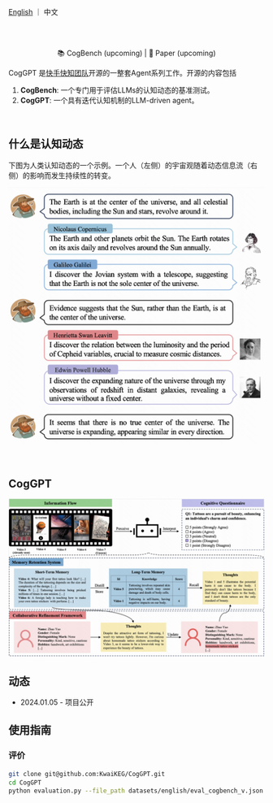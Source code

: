 <p align="left">
    <a href="README.md">English</a> ｜ 中文
</p>
<br><br>

<p align="center">
      📚 CogBench (upcoming) | 📑 Paper (upcoming)
<br>

CogGPT 是[快手快知团队](https://github.com/KwaiKEG)开源的一整套Agent系列工作。开源的内容包括

1. **CogBench**: 一个专门用于评估LLMs的认知动态的基准测试。
2. **CogGPT**: 一个具有迭代认知机制的LLM-driven agent。 
<br>

## 什么是认知动态

下图为人类认知动态的一个示例。一个人（左侧）的宇宙观随着动态信息流（右侧）的影响而发生持续性的转变。
<p align="center">
    <img src="blob/example.png"/>
<p>

<br>

## CogGPT

<p align="center">
    <img src="blob/model.png"/>
<p>

## 动态
* 2024.01.05 - 项目公开

## 使用指南

### 评价
```bash
git clone git@github.com:KwaiKEG/CogGPT.git
cd CogGPT
python evaluation.py --file_path datasets/english/eval_cogbench_v.json --authenticity --rationality
```
